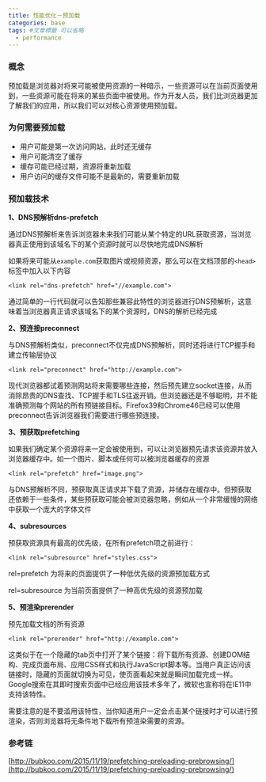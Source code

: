 ```yaml
---
title: 性能优化－预加载
categories: base
tags: #文章標籤 可以省略
  - performance
---
```


### 概念

预加载是浏览器对将来可能被使用资源的一种暗示，一些资源可以在当前页面使用到，一些资源可能在将来的某些页面中被使用。作为开发人员，我们比浏览器更加了解我们的应用，所以我们可以对核心资源使用预加载。

### 为何需要预加载

- 用户可能是第一次访问网站，此时还无缓存
- 用户可能清空了缓存
- 缓存可能已经过期，资源将重新加载
- 用户访问的缓存文件可能不是最新的，需要重新加载

### 预加载技术

**1、DNS预解析dns-prefetch**

通过DNS预解析来告诉浏览器未来我们可能从某个特定的URL获取资源，当浏览器真正使用到该域名下的某个资源时就可以尽快地完成DNS解析

如果将来可能从`example.com`获取图片或视频资源，那么可以在文档顶部的`<head>`标签中加入以下内容

`<link rel="dns-prefetch" href="//example.com">`

通过简单的一行代码就可以告知那些兼容此特性的浏览器进行DNS预解析，这意味着当浏览器真正请求该域名下的某个资源时，DNS的解析已经完成

**2、预连接preconnect**

与DNS预解析类似，preconnect不仅完成DNS预解析，同时还将进行TCP握手和建立传输层协议

`<link rel="preconnect" href="http://example.com">`

现代浏览器都试着预测网站将来需要哪些连接，然后预先建立socket连接，从而消除昂贵的DNS查找、TCP握手和TLS往返开销。但浏览器还是不够聪明，并不能准确预测每个网站的所有预链接目标。Firefox39和Chrome46已经可以使用preconnect告诉浏览器我们需要进行哪些预连接。

**3、预获取prefetching**

如果我们确定某个资源将来一定会被使用到，可以让浏览器预先请求该资源并放入浏览器缓存中。如一个图片、脚本或任何可以被浏览器缓存的资源

`<link rel="prefetch" href="image.png">`

与DNS预解析不同，预获取真正请求并下载了资源，并储存在缓存中。但预获取还依赖于一些条件，某些预获取可能会被浏览器忽略，例如从一个非常缓慢的网络中获取一个庞大的字体文件

**4、subresources**

预获取资源具有最高的优先级，在所有prefetch项之前进行：

`<link rel="subresource" href="styles.css">`

rel=prefetch 为将来的页面提供了一种低优先级的资源预加载方式

rel=subresource 为当前页面提供了一种高优先级的资源预加载

**5、预渲染prerender**

预先加载文档的所有资源

`<link rel="prerender" href="http://example.com">`

这类似于在一个隐藏的tab页中打开了某个链接：将下载所有资源、创建DOM结构、完成页面布局、应用CSS样式和执行JavaScript脚本等。当用户真正访问该链接时，隐藏的页面就切换为可见，使页面看起来就是瞬间加载完成一样。Google搜索在其即时搜索页面中已经应用该技术多年了，微软也宣称将在IE11中支持该特性。

需要注意的是不要滥用该特性，当你知道用户一定会点击某个链接时才可以进行预渲染，否则浏览器将无条件地下载所有预渲染需要的资源。

### 参考链
[http://bubkoo.com/2015/11/19/prefetching-preloading-prebrowsing/](http://bubkoo.com/2015/11/19/prefetching-preloading-prebrowsing/)
